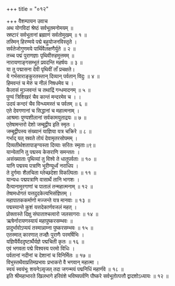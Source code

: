 +++
title = "०१२"

+++
वैशम्पायन उवाच  
अथ योगविदां श्रेष्ठं सर्वभूतमनोमयम् ॥  
स्रष्टारं सर्वभूतानां ब्रह्माणं सर्वतोमुखम् ॥ १ ॥  
तस्मिन् हिरण्मये पद्मे बहुयोजनविस्तृते ।  
सर्वतेजोगुणमये पार्थिवैलक्षणैर्युते ॥ २ ॥  
तच्च पद्मं पुराणज्ञाः पृथिवीरुहमुत्तमम् ॥  
नारायणाङ्गसम्भूतं प्रवदन्ति महर्षयः ॥ ३ ॥  
या तु पद्मासना देवी पृथिवीं ताँ प्रचक्षते।  
ये गर्भसाराङ्कुरतस्तान् दिव्यान् पर्वतान् विदुः ॥ ४ ॥  
हिमवन्तं च मेरुं च नीलं निषधमेव च ।  
कैलासं मुञ्जवन्तं च तथाद्रिं गन्धमादनम् ॥ ५ ॥  
पुण्यं त्रिशिखरं चैव कान्तं मन्दरमेव च । ।  
उदयं कन्दरं चैव विन्ध्यमस्तं च पर्वतम् ॥ ६ ॥  
एते देवगणानां च सिद्धानां च महात्मनाम् ।  
आश्रमाः पुण्यशीलानां सर्वकामयुताद्रयः ॥ ७ ॥  
एतेषामन्तरो देशो जम्बूद्वीप इति स्मृतः ।  
जम्बूद्वीपस्य संख्यानं याज्ञिया यत्र चक्रिरे ॥ ८ ॥  
गर्भाद् यत् स्रवते तोयं देवामृतरसोपमम् ।  
दिव्यतीर्थशतापाङ्ग्यस्ता दिव्याः सरितः स्मृताः॥९॥  
यान्येतानि तु पद्मस्य केसराणि समन्ततः ।  
असंख्याताः पृथिव्यां तु विश्वे ते धातुपर्वताः ॥ १० ॥  
यानि पद्मस्य पत्राणि भूरीण्यूर्ध्वं नराधिप ।  
ते दुर्गमाः शैलचिता म्लेच्छदेशा विकल्पिताः ॥ ११ ॥  
यान्यधः पद्मपत्राणि वासार्थे तानि भागशः ।  
दैत्यानामुरगाणां च पातालं तन्महात्मनाम् ॥ १२ ॥  
तेषामधोगतं यत्तदुदकेत्यभिसंज्ञितम् ।  
महापातककर्माणो मज्जन्ते यत्र मानवाः ॥ १३ ॥  
पद्मस्यान्ते कुशं यत्तदेकार्णवजलं महत् ।  
प्रोक्तास्ते दिक्षु संघाताश्चत्वारो जलसागराः ॥ १४ ॥  
ऋषेर्नारायणस्यायं महापुष्करसम्भवः ॥  
प्रादुर्भावोऽप्ययं तस्मान्नाम्ना पुष्करसम्भवः ॥ १५ ॥  
एतस्मात् कारणात् तज्ज्ञैः पुराणैः परमर्षिभिः ।  
यज्ञियैर्वेददृष्टार्थैर्यज्ञे पद्मचिती कृतः ॥ १६ ॥  
एवं भगवता पद्मे विश्वस्य परमो विधिः ।  
पर्वतानां नदीनां च देशानां च विनिर्मितः ॥ १७ ॥  
विभुस्तथैवाप्रतिमप्रभावः प्रभाकरो वै भगवान् महात्मा ।  
स्वयं स्वयंभूः शयनेऽसृजत् तदा जगन्मयं पद्मनिधिं महार्णवे ॥ १८ ॥  
इति श्रीमहाभारते खिलभागे हरिवंशे भविष्यपर्वणि पौष्करे सर्वभूतोत्पत्तौ द्वादशोऽध्यायः ॥ १२ ॥